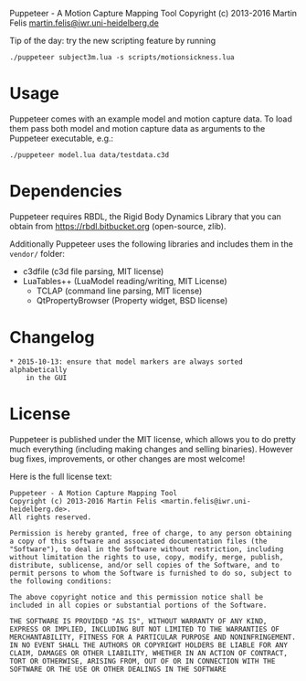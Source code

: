 Puppeteer - A Motion Capture Mapping Tool
Copyright (c) 2013-2016 Martin Felis <martin.felis@iwr.uni-heidelberg.de>

Tip of the day: try the new scripting feature by running

    ./puppeteer subject3m.lua -s scripts/motionsickness.lua

# Usage

Puppeteer comes with an example model and motion capture data. To load them
pass both model and motion capture data as arguments to the Puppeteer
executable, e.g.:

    ./puppeteer model.lua data/testdata.c3d

# Dependencies

Puppeteer requires RBDL, the Rigid Body Dynamics Library that you can
obtain from https://rbdl.bitbucket.org (open-source, zlib).

Additionally Puppeteer uses the following libraries and includes them in
the `vendor/` folder:

  * c3dfile (c3d file parsing, MIT license)
  * LuaTables++ (LuaModel reading/writing, MIT License)
	* TCLAP (command line parsing, MIT license)
	* QtPropertyBrowser (Property widget, BSD license)

# Changelog

	* 2015-10-13: ensure that model markers are always sorted alphabetically
		in the GUI

# License

Puppeteer is published under the MIT license, which allows you to do pretty
much everything (including making changes and selling binaries). However
bug fixes, improvements, or other changes are most welcome!

Here is the full license text:

    Puppeteer - A Motion Capture Mapping Tool
    Copyright (c) 2013-2016 Martin Felis <martin.felis@iwr.uni-heidelberg.de>.
    All rights reserved.
    
    Permission is hereby granted, free of charge, to any person obtaining
    a copy of this software and associated documentation files (the
    "Software"), to deal in the Software without restriction, including
    without limitation the rights to use, copy, modify, merge, publish,
    distribute, sublicense, and/or sell copies of the Software, and to
    permit persons to whom the Software is furnished to do so, subject to
    the following conditions:
    
    The above copyright notice and this permission notice shall be
    included in all copies or substantial portions of the Software.
    
    THE SOFTWARE IS PROVIDED "AS IS", WITHOUT WARRANTY OF ANY KIND,
    EXPRESS OR IMPLIED, INCLUDING BUT NOT LIMITED TO THE WARRANTIES OF
    MERCHANTABILITY, FITNESS FOR A PARTICULAR PURPOSE AND NONINFRINGEMENT.
    IN NO EVENT SHALL THE AUTHORS OR COPYRIGHT HOLDERS BE LIABLE FOR ANY
    CLAIM, DAMAGES OR OTHER LIABILITY, WHETHER IN AN ACTION OF CONTRACT,
    TORT OR OTHERWISE, ARISING FROM, OUT OF OR IN CONNECTION WITH THE
    SOFTWARE OR THE USE OR OTHER DEALINGS IN THE SOFTWARE
